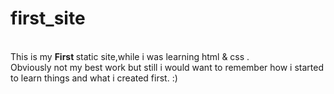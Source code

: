 # first_site
<br>
This is my <strong> First </strong> static site,while i was learning html & css .<br>
Obviously not my best work but still i would want to remember how i started to learn things and what i created first. :) 
